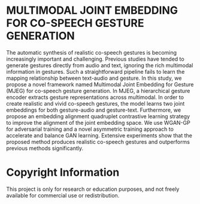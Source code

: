# MULTIMODAL JOINT EMBEDDING FOR CO-SPEECH GESTURE GENERATION

The automatic synthesis of realistic co-speech gestures is becoming increasingly important and challenging. Previous studies have tended to generate gestures directly from audio and text, ignoring the rich multimodal information in gestures. Such a straightforward pipeline fails to learn the mapping relationship between text-audio and gesture. In this study, we propose a novel framework named Multimodal Joint Embedding for Gesture (MJEG) for co-speech gesture generation. In MJEG, a hierarchical gesture encoder extracts gesture representations across multimodal. In order to create realistic and vivid co-speech gestures, the model learns two joint embeddings for both gesture-audio and gesture-text. Furthermore, we propose an embedding alignment quadruplet contrastive learning strategy to improve the alignment of the joint embedding space. We use WGAN-GP for adversarial training and a novel asymmetric training approach to accelerate and balance GAN learning. Extensive experiments show that the proposed method produces realistic co-speech gestures and outperforms previous methods significantly.

Copyright Information
============
This project is only for research or education purposes, and not freely available for commercial use or redistribution.
